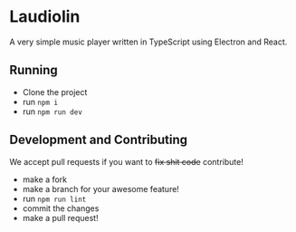 # Laudiolin

A very simple music player written in TypeScript using Electron and React.

## Running

- Clone the project
- run `npm i`
- run `npm run dev`

## Development and Contributing

We accept pull requests if you want to ~~fix shit code~~ contribute!

- make a fork
- make a branch for your awesome feature!
- run `npm run lint`
- commit the changes
- make a pull request!